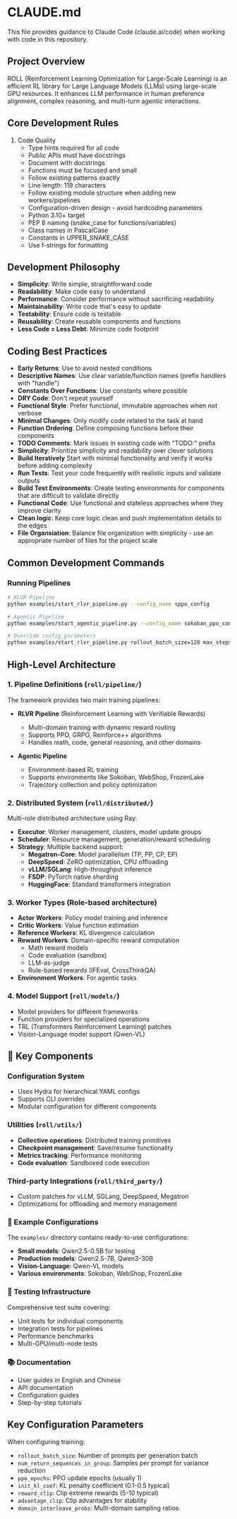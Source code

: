 # CLAUDE.md

This file provides guidance to Claude Code (claude.ai/code) when working with code in this repository.

## Project Overview

ROLL (Reinforcement Learning Optimization for Large-Scale Learning) is an efficient RL library for Large Language Models (LLMs) using large-scale GPU resources. It enhances LLM performance in human preference alignment, complex reasoning, and multi-turn agentic interactions.

## Core Development Rules

1. Code Quality
   - Type hints required for all code
   - Public APIs must have docstrings
   - Document with docstrings
   - Functions must be focused and small
   - Follow existing patterns exactly
   - Line length: 119 characters
   - Follow existing module structure when adding new workers/pipelines
   - Configuration-driven design - avoid hardcoding parameters
   - Python 3.10+ target
   - PEP 8 naming (snake_case for functions/variables)
   - Class names in PascalCase
   - Constants in UPPER_SNAKE_CASE
   - Use f-strings for formatting

## Development Philosophy

- **Simplicity**: Write simple, straightforward code
- **Readability**: Make code easy to understand
- **Performance**: Consider performance without sacrificing readability
- **Maintainability**: Write code that's easy to update
- **Testability**: Ensure code is testable
- **Reusability**: Create reusable components and functions
- **Less Code = Less Debt**: Minimize code footprint

## Coding Best Practices

- **Early Returns**: Use to avoid nested conditions
- **Descriptive Names**: Use clear variable/function names (prefix handlers with "handle")
- **Constants Over Functions**: Use constants where possible
- **DRY Code**: Don't repeat yourself
- **Functional Style**: Prefer functional, immutable approaches when not verbose
- **Minimal Changes**: Only modify code related to the task at hand
- **Function Ordering**: Define composing functions before their components
- **TODO Comments**: Mark issues in existing code with "TODO:" prefix
- **Simplicity**: Prioritize simplicity and readability over clever solutions
- **Build Iteratively** Start with minimal functionality and verify it works before adding complexity
- **Run Tests**: Test your code frequently with realistic inputs and validate outputs
- **Build Test Environments**: Create testing environments for components that are difficult to validate directly
- **Functional Code**: Use functional and stateless approaches where they improve clarity
- **Clean logic**: Keep core logic clean and push implementation details to the edges
- **File Organsiation**: Balance file organization with simplicity - use an appropriate number of files for the project scale

## Common Development Commands

### Running Pipelines
```bash
# RLVR Pipeline
python examples/start_rlvr_pipeline.py --config_name sppo_config

# Agentic Pipeline
python examples/start_agentic_pipeline.py --config_name sokoban_ppo_config

# Override config parameters
python examples/start_rlvr_pipeline.py rollout_batch_size=128 max_steps=1000
```

## High-Level Architecture

### 1. **Pipeline Definitions** (`roll/pipeline/`)
The framework provides two main training pipelines:

- **RLVR Pipeline** (Reinforcement Learning with Verifiable Rewards)
  - Multi-domain training with dynamic reward routing
  - Supports PPO, GRPO, Reinforce++ algorithms
  - Handles math, code, general reasoning, and other domains
  
- **Agentic Pipeline**
  - Environment-based RL training
  - Supports environments like Sokoban, WebShop, FrozenLake
  - Trajectory collection and policy optimization

### 2. **Distributed System** (`roll/distributed/`)
Multi-role distributed architecture using Ray:

- **Executor**: Worker management, clusters, model update groups
- **Scheduler**: Resource management, generation/reward scheduling
- **Strategy**: Multiple backend support:
  - **Megatron-Core**: Model parallelism (TP, PP, CP, EP)
  - **DeepSpeed**: ZeRO optimization, CPU offloading
  - **vLLM/SGLang**: High-throughput inference
  - **FSDP**: PyTorch native sharding
  - **HuggingFace**: Standard transformers integration

### 3. **Worker Types** (Role-based architecture)
- **Actor Workers**: Policy model training and inference
- **Critic Workers**: Value function estimation
- **Reference Workers**: KL divergence calculation
- **Reward Workers**: Domain-specific reward computation
  - Math reward models
  - Code evaluation (sandbox)
  - LLM-as-judge
  - Rule-based rewards (IFEval, CrossThinkQA)
- **Environment Workers**: For agentic tasks

### 4. **Model Support** (`roll/models/`)
- Model providers for different frameworks
- Function providers for specialized operations
- TRL (Transformers Reinforcement Learning) patches
- Vision-Language model support (Qwen-VL)

## 📁 Key Components

### Configuration System
- Uses Hydra for hierarchical YAML configs
- Supports CLI overrides
- Modular configuration for different components

### Utilities (`roll/utils/`)
- **Collective operations**: Distributed training primitives
- **Checkpoint management**: Save/resume functionality
- **Metrics tracking**: Performance monitoring
- **Code evaluation**: Sandboxed code execution

### Third-party Integrations (`roll/third_party/`)
- Custom patches for vLLM, SGLang, DeepSpeed, Megatron
- Optimizations for offloading and memory management

### 🚀 Example Configurations

The `examples/` directory contains ready-to-use configurations:
- **Small models**: Qwen2.5-0.5B for testing
- **Production models**: Qwen2.5-7B, Qwen3-30B
- **Vision-Language**: Qwen-VL models
- **Various environments**: Sokoban, WebShop, FrozenLake

### 🧪 Testing Infrastructure
Comprehensive test suite covering:
- Unit tests for individual components
- Integration tests for pipelines
- Performance benchmarks
- Multi-GPU/multi-node tests

### 📚 Documentation
- User guides in English and Chinese
- API documentation
- Configuration guides
- Step-by-step tutorials

## Key Configuration Parameters

When configuring training:
- `rollout_batch_size`: Number of prompts per generation batch
- `num_return_sequences_in_group`: Samples per prompt for variance reduction
- `ppo_epochs`: PPO update epochs (usually 1)
- `init_kl_coef`: KL penalty coefficient (0.1-0.5 typical)
- `reward_clip`: Clip extreme rewards (5-10 typical)
- `advantage_clip`: Clip advantages for stability
- `domain_interleave_probs`: Multi-domain sampling ratios
